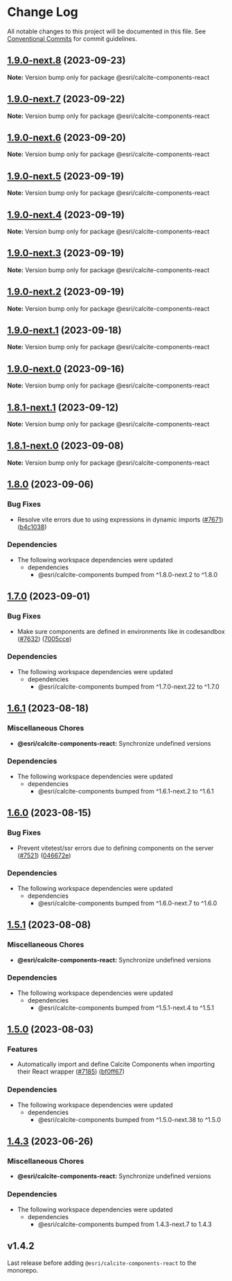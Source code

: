 # Change Log

All notable changes to this project will be documented in this file.
See [Conventional Commits](https://conventionalcommits.org) for commit guidelines.

## [1.9.0-next.8](https://github.com/Esri/calcite-design-system/compare/@esri/calcite-components-react@1.9.0-next.7...@esri/calcite-components-react@1.9.0-next.8) (2023-09-23)

**Note:** Version bump only for package @esri/calcite-components-react

## [1.9.0-next.7](https://github.com/Esri/calcite-design-system/compare/@esri/calcite-components-react@1.9.0-next.6...@esri/calcite-components-react@1.9.0-next.7) (2023-09-22)

**Note:** Version bump only for package @esri/calcite-components-react

## [1.9.0-next.6](https://github.com/Esri/calcite-design-system/compare/@esri/calcite-components-react@1.9.0-next.5...@esri/calcite-components-react@1.9.0-next.6) (2023-09-20)

**Note:** Version bump only for package @esri/calcite-components-react

## [1.9.0-next.5](https://github.com/Esri/calcite-design-system/compare/@esri/calcite-components-react@1.9.0-next.4...@esri/calcite-components-react@1.9.0-next.5) (2023-09-19)

**Note:** Version bump only for package @esri/calcite-components-react

## [1.9.0-next.4](https://github.com/Esri/calcite-design-system/compare/@esri/calcite-components-react@1.9.0-next.3...@esri/calcite-components-react@1.9.0-next.4) (2023-09-19)

**Note:** Version bump only for package @esri/calcite-components-react

## [1.9.0-next.3](https://github.com/Esri/calcite-design-system/compare/@esri/calcite-components-react@1.9.0-next.2...@esri/calcite-components-react@1.9.0-next.3) (2023-09-19)

**Note:** Version bump only for package @esri/calcite-components-react

## [1.9.0-next.2](https://github.com/Esri/calcite-design-system/compare/@esri/calcite-components-react@1.9.0-next.1...@esri/calcite-components-react@1.9.0-next.2) (2023-09-19)

**Note:** Version bump only for package @esri/calcite-components-react

## [1.9.0-next.1](https://github.com/Esri/calcite-design-system/compare/@esri/calcite-components-react@1.9.0-next.0...@esri/calcite-components-react@1.9.0-next.1) (2023-09-18)

**Note:** Version bump only for package @esri/calcite-components-react

## [1.9.0-next.0](https://github.com/Esri/calcite-design-system/compare/@esri/calcite-components-react@1.8.1-next.1...@esri/calcite-components-react@1.9.0-next.0) (2023-09-16)

**Note:** Version bump only for package @esri/calcite-components-react

## [1.8.1-next.1](https://github.com/Esri/calcite-design-system/compare/@esri/calcite-components-react@1.8.1-next.0...@esri/calcite-components-react@1.8.1-next.1) (2023-09-12)

**Note:** Version bump only for package @esri/calcite-components-react

## [1.8.1-next.0](https://github.com/Esri/calcite-design-system/compare/@esri/calcite-components-react@1.8.0...@esri/calcite-components-react@1.8.1-next.0) (2023-09-08)

**Note:** Version bump only for package @esri/calcite-components-react

## [1.8.0](https://github.com/Esri/calcite-design-system/compare/@esri/calcite-components-react@1.7.0...@esri/calcite-components-react@1.8.0) (2023-09-06)

### Bug Fixes

- Resolve vite errors due to using expressions in dynamic imports ([#7671](https://github.com/Esri/calcite-design-system/issues/7671)) ([b4c1038](https://github.com/Esri/calcite-design-system/commit/b4c1038c05ab01958e630fddd5c997f4e080f9fb))

### Dependencies

- The following workspace dependencies were updated
  - dependencies
    - @esri/calcite-components bumped from ^1.8.0-next.2 to ^1.8.0

## [1.7.0](https://github.com/Esri/calcite-design-system/compare/@esri/calcite-components-react@1.6.1...@esri/calcite-components-react@1.7.0) (2023-09-01)

### Bug Fixes

- Make sure components are defined in environments like in codesandbox ([#7632](https://github.com/Esri/calcite-design-system/issues/7632)) ([7005cce](https://github.com/Esri/calcite-design-system/commit/7005cce95835193c8fc8ab41ad47b64abe9de66e))

### Dependencies

- The following workspace dependencies were updated
  - dependencies
    - @esri/calcite-components bumped from ^1.7.0-next.22 to ^1.7.0

## [1.6.1](https://github.com/Esri/calcite-design-system/compare/@esri/calcite-components-react@1.6.0...@esri/calcite-components-react@1.6.1) (2023-08-18)

### Miscellaneous Chores

- **@esri/calcite-components-react:** Synchronize undefined versions

### Dependencies

- The following workspace dependencies were updated
  - dependencies
    - @esri/calcite-components bumped from ^1.6.1-next.2 to ^1.6.1

## [1.6.0](https://github.com/Esri/calcite-design-system/compare/@esri/calcite-components-react@1.5.1...@esri/calcite-components-react@1.6.0) (2023-08-15)

### Bug Fixes

- Prevent vitetest/ssr errors due to defining components on the server ([#7521](https://github.com/Esri/calcite-design-system/issues/7521)) ([046672e](https://github.com/Esri/calcite-design-system/commit/046672e8a0145b4519f438f1819d515031e14eb3))

### Dependencies

- The following workspace dependencies were updated
  - dependencies
    - @esri/calcite-components bumped from ^1.6.0-next.7 to ^1.6.0

## [1.5.1](https://github.com/Esri/calcite-design-system/compare/@esri/calcite-components-react@1.5.0...@esri/calcite-components-react@1.5.1) (2023-08-08)

### Miscellaneous Chores

- **@esri/calcite-components-react:** Synchronize undefined versions

### Dependencies

- The following workspace dependencies were updated
  - dependencies
    - @esri/calcite-components bumped from ^1.5.1-next.4 to ^1.5.1

## [1.5.0](https://github.com/Esri/calcite-design-system/compare/@esri/calcite-components-react@1.4.3...@esri/calcite-components-react@1.5.0) (2023-08-03)

### Features

- Automatically import and define Calcite Components when importing their React wrapper ([#7185](https://github.com/Esri/calcite-design-system/issues/7185)) ([bf0ff67](https://github.com/Esri/calcite-design-system/commit/bf0ff6737f882005f925031171ae9c9d57b41579))

### Dependencies

- The following workspace dependencies were updated
  - dependencies
    - @esri/calcite-components bumped from ^1.5.0-next.38 to ^1.5.0

## [1.4.3](https://github.com/Esri/calcite-design-system/compare/@esri/calcite-components-react@1.4.2...@esri/calcite-components-react@1.4.3) (2023-06-26)

### Miscellaneous Chores

- **@esri/calcite-components-react:** Synchronize undefined versions

### Dependencies

- The following workspace dependencies were updated
  - dependencies
    - @esri/calcite-components bumped from 1.4.3-next.7 to 1.4.3

## v1.4.2

Last release before adding `@esri/calcite-components-react` to the monorepo.
